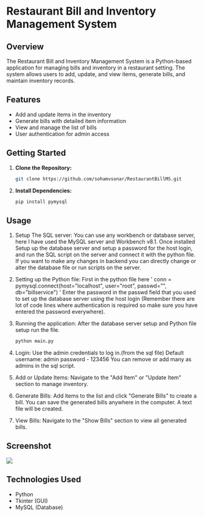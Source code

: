 # Restaurant Bill and Inventory Management System

## Overview

The Restaurant Bill and Inventory Management System is a Python-based application for managing bills and inventory in a restaurant setting.
The system allows users to add, update, and view items, generate bills, and maintain inventory records.

## Features

- Add and update items in the inventory
- Generate bills with detailed item information
- View and manage the list of bills
- User authentication for admin access

## Getting Started

1. **Clone the Repository:**
   ```bash
   git clone https://github.com/sohamvsonar/RestaurantBillMS.git

2. **Install Dependencies:**
   ```bash
   pip install pymysql

## Usage

1. Setup The SQL server:
You can use any workbench or database server, here I have used the MySQL server and Workbench v8.1.
Once installed Setup up the database server and setup a password for the host login, and run the SQL script on the server and connect it with the python file.
If you want to make any changes in backend you can directly change or alter the database file or run scripts on the server.

2. Setting up the Python file:
First in the python file here ' conn = pymysql.connect(host="localhost", user="root", passwd="", db="billservice") '
Enter the password in the passwd field that you used to set up the database server using the host login (Remember there are lot of code lines where 
authentication is required so make sure you have entered the password everywhere).

3. Running the application:
After the database server setup and Python file setup run the file.
   ```bash
   python main.py

4. Login:
Use the admin credentials to log in.(from the sql file)
Default username: admin
password - 123456
You can remove or add many as admins in the sql script.

5. Add or Update Items:
Navigate to the "Add Item" or "Update Item" section to manage inventory.

6. Generate Bills:
Add items to the list and click "Generate Bills" to create a bill.
You can save the generated bills anywhere in the computer.
A text file will be created.

7. View Bills:
Navigate to the "Show Bills" section to view all generated bills.

## Screenshot
![](https://github.com/sohamsonar427/RestaurentBillMS/blob/main/SS.jpg)
## Technologies Used
* Python
* Tkinter (GUI)
* MySQL (Database)

